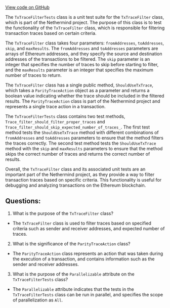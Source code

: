 [View code on GitHub](https://github.com/NethermindEth/nethermind/src/Nethermind/Nethermind.JsonRpc.Test/Modules/Trace/TxTraceFilterTests.cs)

The `TxTraceFilterTests` class is a unit test suite for the `TxTraceFilter` class, which is part of the Nethermind project. The purpose of this class is to test the functionality of the `TxTraceFilter` class, which is responsible for filtering transaction traces based on certain criteria.

The `TxTraceFilter` class takes four parameters: `fromAddresses`, `toAddresses`, `skip`, and `maxResults`. The `fromAddresses` and `toAddresses` parameters are arrays of Ethereum addresses, and they specify the source and destination addresses of the transactions to be filtered. The `skip` parameter is an integer that specifies the number of traces to skip before starting to filter, and the `maxResults` parameter is an integer that specifies the maximum number of traces to return.

The `TxTraceFilter` class has a single public method, `ShouldUseTxTrace`, which takes a `ParityTraceAction` object as a parameter and returns a boolean value indicating whether the trace should be included in the filtered results. The `ParityTraceAction` class is part of the Nethermind project and represents a single trace action in a transaction.

The `TxTraceFilterTests` class contains two test methods, `Trace_filter_should_filter_proper_traces` and `Trace_filter_should_skip_expected_number_of_traces_`. The first test method tests the `ShouldUseTxTrace` method with different combinations of `fromAddresses` and `toAddresses` parameters to ensure that the method filters the traces correctly. The second test method tests the `ShouldUseTxTrace` method with the `skip` and `maxResults` parameters to ensure that the method skips the correct number of traces and returns the correct number of results.

Overall, the `TxTraceFilter` class and its associated unit tests are an important part of the Nethermind project, as they provide a way to filter transaction traces based on specific criteria. This functionality is useful for debugging and analyzing transactions on the Ethereum blockchain.
## Questions: 
 1. What is the purpose of the `TxTraceFilter` class?
- The `TxTraceFilter` class is used to filter traces based on specified criteria such as sender and receiver addresses, and expected number of traces.

2. What is the significance of the `ParityTraceAction` class?
- The `ParityTraceAction` class represents an action that was taken during the execution of a transaction, and contains information such as the sender and receiver addresses.

3. What is the purpose of the `Parallelizable` attribute on the `TxTraceFilterTests` class?
- The `Parallelizable` attribute indicates that the tests in the `TxTraceFilterTests` class can be run in parallel, and specifies the scope of parallelization as `All`.